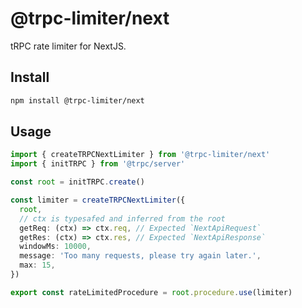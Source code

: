 # @trpc-limiter/next

tRPC rate limiter for NextJS.

## Install

```bash
npm install @trpc-limiter/next
```

## Usage

```ts
import { createTRPCNextLimiter } from '@trpc-limiter/next'
import { initTRPC } from '@trpc/server'

const root = initTRPC.create()

const limiter = createTRPCNextLimiter({
  root,
  // ctx is typesafed and inferred from the root
  getReq: (ctx) => ctx.req, // Expected `NextApiRequest`
  getRes: (ctx) => ctx.res, // Expected `NextApiResponse`
  windowMs: 10000,
  message: 'Too many requests, please try again later.',
  max: 15,
})

export const rateLimitedProcedure = root.procedure.use(limiter)
```
